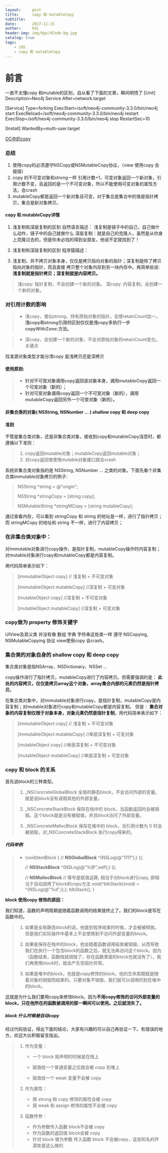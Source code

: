 ```yaml
---
layout:     post
title:      copy 和 mutableCopy
subtitle:   
date:       2017-11-15
author:     hdj
header-img: img/bgs/XCode-bg.jpg
catalog: true
tags:
    - iOS
    - copy 和 mutableCopy
---
```

# 前言

  一直不太懂copy 和mutable的区别，自从看了下面的文章，瞬间明悟了
  [Unit]
  Description=Neo4j Service
  After=network.target
  
  [Service]
  Type=forking
  ExecStart=/soft/neo4j-community-3.3.0/bin/neo4j start
  ExecReload=/soft/neo4j-community-3.3.0/bin/neo4j restart
  ExecStop=/soft/neo4j-community-3.3.0/bin/neo4j stop
  RestartSec=10
  
  [Install]
  WantedBy=multi-user.target


[OC中的copy](http://www.jianshu.com/p/5f776a4816ee)


### 总结
   1. 使用copy的必须遵守NSCopy或NSMutableCopy协议，（view 使用copy 会报错）
   2. copy 的不可变对象和strong一样 引用计数+1，可变对象返回一个新对象，引用计数不变，且返回的是一个不可变对象，所以不能使用可变对象的属性方法，会crash
   3. mutableCopy都是返回一个新对象且可变，对于集合是集合中的值是指针拷贝，集合是新对象拷贝。
   
	
	
#### copy 和 mutableCopy详情
	
  1. 浅复制和深层复制的区别 自然语言描述：
    浅复制是镜子中的自己，自己做什么动作，镜子中的自己就做什么
    深层复制：就是自己的克隆人，虽然是从你身上克隆过去的，但是你未必找的得到女朋友，他说不定就找到了！
	
  2. 浅复制和深层复制的区别 程序猿描述：
  3. 浅复制，并不拷贝对象本身，仅仅是拷贝指向对象的指针；深复制是除了拷贝指向对象的指针，而且直接 拷贝整个对象内存到另一块内存中。再简单些说:
  **浅复制就是指针拷贝；深复制就是内容拷贝。**
    
	
> 浅copy: 指针复制，不会创建一个新的对象。
> 深copy: 内容复制，会创建一个新的对象。
	
### 对引用计数的影响
	
> * 浅copy，类似strong，持有原始对象的指针，会使retainCount加一。
> **浅copy和strong引用的区别仅仅是浅copy多执行一步copyWithZone:方法。**
 
> * 深copy，会创建一个新的对象，不会对原始对象的retainCount变化。
关键点
	
找准源对象类型才能分清copy 是浅拷贝还是深拷贝
#### 使用原则:
> * **针对不可变对象调用copy返回该对象本身，调用mutableCopy返回一个可变对象（新的）；**
> * **针对可变对象调用copy返回一个不可变对象（新的），调用mutableCopy返回另外一个可变对象（新的）。**
	
#### 非集合类的对象( NSString, NSNumber ... ) shallow copy 和 deep copy
	
####   准则
	
不管是集合类对象，还是非集合类对象，接收到copy和mutableCopy消息时，都遵循以下准则：
	
> 1. copy返回imutable对象；mutableCopy返回mutable对象；
> 2. 对copy返回值使用mutable对象接口就会crash
	
系统非集合类对象指的是 NSString, NSNumber ... 之类的对象。下面先看个非集合类immutable对象拷贝的例子:
	
	
> NSString *string = @"origin";
> 
> NSString *stringCopy = [string copy];
> 
> NSMutableString *stringMCopy = [string mutableCopy];
	
	
	
通过查看内存，可以看到 stringCopy 和 string 的地址是一样，进行了指针拷贝；而 stringMCopy 的地址和 string 不一样，进行了内容拷贝；
	
### 在非集合类对象中：
对immutable对象进行copy操作，是指针复制，mutableCopy操作时内容复制；
对mutable对象进行copy和mutableCopy都是内容复制。
	
用代码简单表示如下：
> 
>    [immutableObject copy] // 浅复制 + 不可变对象 
>   
>    [immutableObject mutableCopy] //深复制 + 可变对象
> 
>    [mutableObject copy] //深复制 + 不可变对象
> 
>   [mutableObject mutableCopy] //深复制 + 可变对象
	
	
### copy做为 property 修饰关键字
	
UIView及其父类 并没有像 数组 字典 字符串这些类一样 遵守 NSCopying, NSMutableCopying 协议 view使用copy 会crash。
	
### 集合类的对象自身的 shallow copy 和 deep copy
集合类对象是指NSArray、NSDictionary、NSSet ...
	
copy操作进行了指针拷贝，mutableCopy进行了内容拷贝。但需要强调的是：
 **此处的内容拷贝，仅仅是拷贝array这个对象，array集合内部的元素仍然是指针拷贝**。
	
 在集合类对象中，对immutable对象进行copy，是指针复制，mutableCopy是内容复制；对mutable对象进行copy和mutableCopy都是内容复制。
 但是： **集合对象的内容复制仅限于对象本身，对象元素仍然是指针复制**。用代码简单表示如下：
> 
> [immutableObject copy] // 浅复制 + 不可变对象
> 
> [immutableObject mutableCopy] //单层深复制 + 可变对象
> 
> [mutableObject copy] //单层深复制 + 不可变对象
> 
> [mutableObject mutableCopy] //单层深复制 + 可变对象
	
	
	
### copy 和 block 的关系
	
首先说block的三种类型。
> 
> 1. _NSConcreteGlobalBlock
> 全局的静态block，不会访问外部的变量。就是说block没有调用其他的外部变量。
> 
> 2. _NSConcreteStackBlock
> 保存在栈中的 block，当函数返回时会被销毁。这个block就是没有被赋值，并且block访问了外部变量。
> 
> 3. _NSConcreteMallocBlock
> 保存在堆中的 block，当引用计数为 0 时会被销毁，对_NSConcreteStackBlock 执行copy得来的。
	
##### 代码举例
	
> 
> - (void)textBlock {
>     // __NSGlobalBlock__
>     ^{NSLog(@"1111");}
>     ();
> 
>     // __NSStackBlock__
>     ^{NSLog(@"%@",self);}
>     ();
> 
>     // __NSMallocBlock__
>     // 等号是赋值运算, 相当于对block进行copy, 即相当于自动调用了block的copy方法
>     void(^blkStack)(void) = ^{NSLog(@"%d",i);};
>     blkStack();
>  }

	
**block 使用copy 修饰的原因：**
	
我们知道，函数的声明周期是随着函数调用的结束就终止了。我们的block是写在函数中的。
	
> 1. 如果是全局静态block的话，他直到程序结束的时候，才会被被释放。但是我们实际操作中基本上不会使用到不访问外部变量的block。
> 
> 2. 如果是保存在栈中的block，他会随着函数调用结束被销毁。从而导致我们在执行一个包含block的函数之后，就无法再访问这个block。因为（函数结束，函数栈就销毁了，存在函数里面的block也就没有了），我们再使用block时，就会产生空指针异常。
> 
> 3. 如果是堆中的block，也就是copy修饰的block。他的生命周期就是随着对象的销毁而结束的。只要对象不销毁，我们就可以调用的到在堆中的block。
	
这就是为什么我们要用copy来修饰block。因为**不用copy修饰的访问外部变量的block，只在他所在的函数被调用的那一瞬间可以使用。之后就消失了。**
	
##### block 什么时候被自动copy
	
经过代码验证，得出下面的结论，大家有兴趣的可以自己再验证一下。有错误的地方，欢迎大伙积极留言指出。
	
>  1. 作为变量：
> 
>     * 一个 block 刚声明的时候是在栈上
> 
>     * 赋值给一个普通变量之后就会被 copy 到堆上
> 
>     * 赋值给一个 weak 变量不会被 copy
> 
>  2. 作为属性：
> 
>     * 用 strong 和 copy 修饰的属性会被 copy
>     * 用 weak 和 assign 修饰的属性不会被 copy
> 
>  3. 函数传参：
>     * 作为参数传入函数 block不会被 copy
>     * 作为函数的返回值 block会被 copy
>     * 针对 block 做为参数 传入函数 block 不会被copy，这些知名的开源库是这么做的